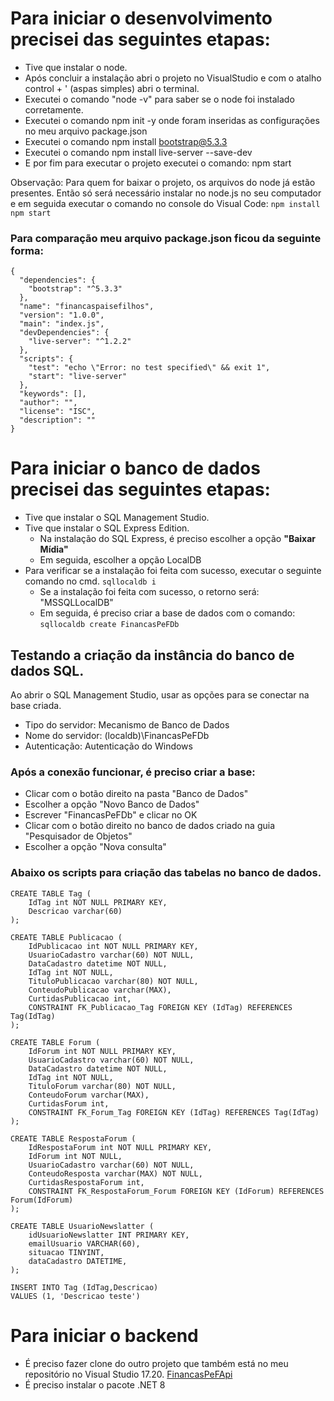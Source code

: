 # Para iniciar o desenvolvimento precisei das seguintes etapas:
- Tive que instalar o node.
- Após concluir a instalação abri o projeto no VisualStudio e com o atalho control + ' (aspas simples) abri o terminal.
- Executei o comando "node -v" para saber se o node foi instalado corretamente.
- Executei o comando npm init -y onde foram inseridas as configurações no meu arquivo package.json
- Executei o comando npm install bootstrap@5.3.3
- Executei o comando npm install live-server --save-dev
- E por fim para executar o projeto executei o comando: npm start

Observação: Para quem for baixar o projeto, os arquivos do node já estão presentes. Então só será necessário instalar no node.js no seu computador e em seguida executar o comando no console do Visual Code:
``` npm install ```
``` npm start ```

### Para comparação meu arquivo package.json ficou da seguinte forma:
```
{
  "dependencies": {
    "bootstrap": "^5.3.3"
  },
  "name": "financaspaisefilhos",
  "version": "1.0.0",
  "main": "index.js",
  "devDependencies": {
    "live-server": "^1.2.2"
  },
  "scripts": {
    "test": "echo \"Error: no test specified\" && exit 1",
    "start": "live-server"
  },
  "keywords": [],
  "author": "",
  "license": "ISC",
  "description": ""
}

```

# Para iniciar o banco de dados precisei das seguintes etapas:
- Tive que instalar o SQL Management Studio.
- Tive que instalar o SQL Express Edition.
  - Na instalação do SQL Express, é preciso escolher a opção __"Baixar Mídia"__
  - Em seguida, escolher a opção LocalDB
- Para verificar se a instalação foi feita com sucesso, executar o seguinte comando no cmd.
  ``` sqllocaldb i ```
  - Se a instalação foi feita com sucesso, o retorno será: "MSSQLLocalDB"
  - Em seguida, é preciso criar a base de dados com o comando:
  ``` sqllocaldb create FinancasPeFDb ```

## Testando a criação da instância do banco de dados SQL.
Ao abrir o SQL Management Studio, usar as opções para se conectar na base criada.
- Tipo do servidor: Mecanismo de Banco de Dados
- Nome do servidor: (localdb)\FinancasPeFDb
- Autenticação: Autenticação do Windows

### Após a conexão funcionar, é preciso criar a base:
- Clicar com o botão direito na pasta "Banco de Dados"
- Escolher a opção "Novo Banco de Dados"
- Escrever "FinancasPeFDb" e clicar no OK
- Clicar com o botão direito no banco de dados criado na guia "Pesquisador de Objetos"
- Escolher a opção "Nova consulta"

### Abaixo os scripts para criação das tabelas no banco de dados.
```
CREATE TABLE Tag (
    IdTag int NOT NULL PRIMARY KEY,
    Descricao varchar(60)
);

CREATE TABLE Publicacao (
    IdPublicacao int NOT NULL PRIMARY KEY,
    UsuarioCadastro varchar(60) NOT NULL,
    DataCadastro datetime NOT NULL,
    IdTag int NOT NULL,
    TituloPublicacao varchar(80) NOT NULL,
    ConteudoPublicacao varchar(MAX),
    CurtidasPublicacao int,
    CONSTRAINT FK_Publicacao_Tag FOREIGN KEY (IdTag) REFERENCES Tag(IdTag)
);

CREATE TABLE Forum (
    IdForum int NOT NULL PRIMARY KEY,
    UsuarioCadastro varchar(60) NOT NULL,
    DataCadastro datetime NOT NULL,
    IdTag int NOT NULL,
    TituloForum varchar(80) NOT NULL,
    ConteudoForum varchar(MAX),
    CurtidasForum int,
    CONSTRAINT FK_Forum_Tag FOREIGN KEY (IdTag) REFERENCES Tag(IdTag)
);

CREATE TABLE RespostaForum (
    IdRespostaForum int NOT NULL PRIMARY KEY,
    IdForum int NOT NULL,
    UsuarioCadastro varchar(60) NOT NULL,
    ConteudoResposta varchar(MAX) NOT NULL,
    CurtidasRespostaForum int,
    CONSTRAINT FK_RespostaForum_Forum FOREIGN KEY (IdForum) REFERENCES Forum(IdForum)
);

CREATE TABLE UsuarioNewslatter (
    idUsuarioNewslatter INT PRIMARY KEY,
    emailUsuario VARCHAR(60),
    situacao TINYINT,
    dataCadastro DATETIME,
);

INSERT INTO Tag (IdTag,Descricao)
VALUES (1, 'Descricao teste')
```

# Para iniciar o backend
- É preciso fazer clone do outro projeto que também está no meu repositório no Visual Studio 17.20.
[FinancasPeFApi](https://github.com/rafaelaromanoo/FinancasPeFApi)
- É preciso instalar o pacote .NET 8